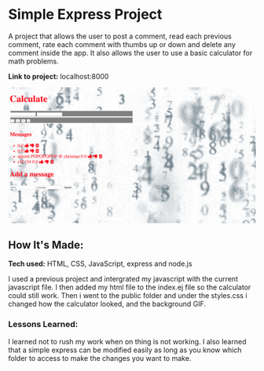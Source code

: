 <!-- ![21 Savage](public/21savage.jpg)

## Installation

1. Clone repo
2. run `npm install`

## Usage

1. run `npm run savage`
2. Navigate to `localhost:3000`
Simple-Express -->
# Simple Express Project
A project that allows the user to post a comment, read each previous comment, rate each comment with thumbs up or down and delete any comment inside the app. It also allows the user to use a basic calculator for math problems.

**Link to project:** localhost:8000

<!-- <img width="1280" alt="screen shot 2018-07-03 at 5 16 07 pm" src="https://user-images.githubusercontent.com/39106582/42244949-fc00b2da-7ee4-11e8-980b-ff20a7515e35.png"> -->

![Working calculator 2018-07-06 at 11.44.25 AM](public/img/calc.png)

## How It's Made:

**Tech used:** HTML, CSS, JavaScript, express and node.js

I used a previous project and intergrated my javascript with the current javascript file. I then added my html file to the index.ej file so the calculator could still work. Then i went to the public folder and under the styles.css i changed how the calculator looked, and the background GIF.   

<!-- ## Optimizations
*(optional)*

You don't have to include this section but interviewers *love* that you can not only deliver a final product that looks great but also functions efficiently. Did you write something then refactor it later and the result was 5x faster than the original implementation? Did you cache your assets? Things that you write in this section are **GREAT** to bring up in interviews and you can use this section as reference when studying for technical interviews! -->

### Lessons Learned:

I learned not to rush my work when on thing is not working. I also learned that a simple express can be modified easily as long as you know which folder to access to make the changes you want to make. 
<!-- No matter what your experience level, being an engineer means continuously learning. Every time you build something you always have those *whoa this is awesome* or *fuck yeah I did it!* moments. This is where you should share those moments! Recruiters and interviewers love to see that you're self-aware and passionate about growing. -->

<!-- ## Examples:
Take a look at these couple examples that I have in my own portfolio:

**Palettable:** https://github.com/alecortega/palettable

**Twitter Battle:** https://github.com/alecortega/twitter-battle

**Patch Panel:** https://github.com/alecortega/patch-panel -->
<!-- GitHub
alecortega/palettable
palettable - Create color palettes using the knowledge of millions of designers.
GitHub
alecortega/twitter-battle
twitter-battle - Compare how two search terms compete against each other in real-time.
GitHub
alecortega/patch-panel
patch-panel - Makes responsive grid + panel layouts possible. -->
